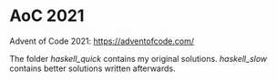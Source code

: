 # AoC 2021

Advent of Code 2021: https://adventofcode.com/

The folder *haskell_quick* contains my original solutions.
*haskell_slow* contains better solutions written afterwards.